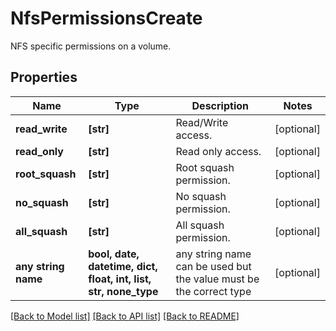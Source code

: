 # NfsPermissionsCreate

NFS specific permissions on a volume.

## Properties
Name | Type | Description | Notes
------------ | ------------- | ------------- | -------------
**read_write** | **[str]** | Read/Write access. | [optional] 
**read_only** | **[str]** | Read only access. | [optional] 
**root_squash** | **[str]** | Root squash permission. | [optional] 
**no_squash** | **[str]** | No squash permission. | [optional] 
**all_squash** | **[str]** | All squash permission. | [optional] 
**any string name** | **bool, date, datetime, dict, float, int, list, str, none_type** | any string name can be used but the value must be the correct type | [optional]

[[Back to Model list]](../README.md#documentation-for-models) [[Back to API list]](../README.md#documentation-for-api-endpoints) [[Back to README]](../README.md)


